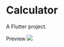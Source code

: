 # Calculator

A Flutter project.

Preview
[<img src="https://repository-images.githubusercontent.com/186342670/06808500-7520-11e9-95bb-aaa646819375">](https://github.com/luscas/flutter-calculator)
